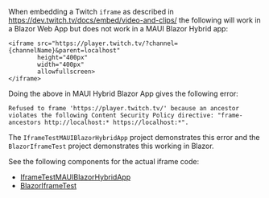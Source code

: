 When embedding a Twitch `iframe` as described in https://dev.twitch.tv/docs/embed/video-and-clips/ the following will work in a Blazor Web App but does not work in a MAUI Blazor Hybrid app:

```
<iframe src="https://player.twitch.tv/?channel={channelName}&parent=localhost"
        height="400px"
        width="400px"
        allowfullscreen>
</iframe>
```

Doing the above in MAUI Hybrid Blazor App gives the following error:
```
Refused to frame 'https://player.twitch.tv/' because an ancestor violates the following Content Security Policy directive: "frame-ancestors http://localhost:* https://localhost:*".
```

The `IframeTestMAUIBlazorHybridApp` project demonstrates this error and the `BlazorIframeTest` project demonstrates this working in Blazor.

See the following components for the actual iframe code:
* [IframeTestMAUIBlazorHybridApp](https://github.com/pureooze/examples/blob/main/bug-reports/maui/twitch-iframe/IframeTestMAUIBlazorHybridApp/IframeTestMAUIBlazorHybridApp/Components/Pages/Home.razor)
* [BlazorIframeTest](https://github.com/pureooze/examples/blob/main/bug-reports/maui/twitch-iframe/BlazorIframeTest/BlazorIframeTest/Components/Pages/Home.razor)